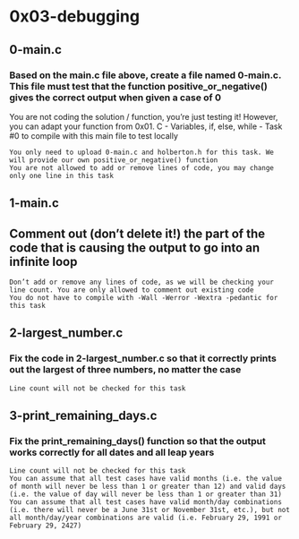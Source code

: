 # 0x03-debugging
## 0-main.c
### Based on the main.c file above, create a file named 0-main.c. This file must test that the function positive_or_negative() gives the correct output when given a case of 0

You are not coding the solution / function, you’re just testing it! However, you can adapt your function from 0x01. C - Variables, if, else, while - Task #0 to compile with this main file to test locally

    You only need to upload 0-main.c and holberton.h for this task. We will provide our own positive_or_negative() function
    You are not allowed to add or remove lines of code, you may change only one line in this task

## 1-main.c
## Comment out (don’t delete it!) the part of the code that is causing the output to go into an infinite loop

    Don’t add or remove any lines of code, as we will be checking your line count. You are only allowed to comment out existing code
    You do not have to compile with -Wall -Werror -Wextra -pedantic for this task

## 2-largest_number.c
### Fix the code in 2-largest_number.c so that it correctly prints out the largest of three numbers, no matter the case

    Line count will not be checked for this task

## 3-print_remaining_days.c
### Fix the print_remaining_days() function so that the output works correctly for all dates and all leap years

    Line count will not be checked for this task
    You can assume that all test cases have valid months (i.e. the value of month will never be less than 1 or greater than 12) and valid days (i.e. the value of day will never be less than 1 or greater than 31)
    You can assume that all test cases have valid month/day combinations (i.e. there will never be a June 31st or November 31st, etc.), but not all month/day/year combinations are valid (i.e. February 29, 1991 or February 29, 2427)

